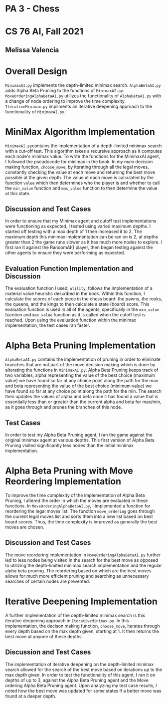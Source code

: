 # PA 3 - Chess
# CS 76 AI, Fall 2021
## Melissa Valencia

# Overall Design
`MinimaxAI.py` implements the depth-limited minimax search. `AlphaBetaAI.py` adds Alpha Beta Pruning to the functions of `MinimaxAI.py`. `MoveOrderingAlphaBetaAI.py` utilizes the functionality of `AlphaBetaAI.py` with a change of node ordering to improve the time complexity. `IterativeMinimax.py` impliments an iterative deepening approach to the functionality of `MinimaxAI.py`.
# MiniMax Algorithm Implementation
`MinimaxAI.py`contains the implementation of a depth-limited minimax search with a cut-off test. This algorithm takes a recursive approach as it computes each node's minimax value. To write the functions for the MinimaxAI agent, I followed the pseudocode for minimax in the book. In my main decision making function, `choose_move`, by iterating through all the legal moves, constantly checking the value at each move and returning the best move possible at the given depth. The value at each move is calculated by the function `value` which then determines who the player is and whether to call the `min_value` function and `max_value` function to then determine the value at this state.
## Discussion and Test Cases
In order to ensure that my Minimax agent and cutoff test implementations were functioning as expected, I tested using varied maximum depths. I started off testing with a max depth of 1 then increased it to 2. The maximum depth this minimax implementation can be ran on is 2, at depths greater than 2 the game runs slower as it has much more nodes to explore. I first ran it against the RandomAI() player, then began testing against the other agents to ensure they were performing as expected.
## Evaluation Function Implementation and Discussion
The evaluation function I used, `utility`, follows the implementation of a material value heuristic described in the book. Within this function, I calculate the scores of each piece in the chess board: the pawns, the rooks, the queens, and the kings to then calculate a state (board) score. This evaluation function is used in all of the agents, specifically in the `min_value` fucntion and `max_value` function as it is called when the cutoff test is reached. Upon using the evaluation function within the minimax implementation, the test cases ran faster. 
# Alpha Beta Pruning Implementation
`AlphaBetaAI.py` contains the implementation of pruning in order to eliminate branches that are not part of the move decision making which is done by alterating the functions in `MinimaxAI.py`. Alpha Beta Pruning keeps track of two variables, alpha representing the value of the best choice (maximum value) we have found so far at any choice point along the path for the max and beta representing the value of the best choice (minimum value) we have found so far at any choice point along the path for the min. The search then updates the values of alpha and beta once it has found a value that is essentially less than or greater than the current alpha and beta for max/min, as it goes through and prunes the branches of this node.
## Test Cases
In order to test my Alpha Beta Pruning agent, I ran the game against the original minimax agent at various depths. This first version of Alpha Beta Pruning visited significantly less nodes than the initial minimax implementation.
# Alpha Beta Pruning with Move Reordering Implementation
To improve the time complexity of the implementation of Alpha Beta Pruning, I altered the order in which the moves are evaluated in these functions. In `MoveOrderingAlphaBetaAI.py`, I implemented a function for reordering the legal moves list. The function `move_ordering` goes through the current legal moves list and sorts them into a new list based on best board scores. Thus, the time complexity is improved as generally the best moves are chosen.
## Discussion and Test Cases
The move reordering implementation in `MoveOrderingAlphaBetaAI.py` further led to less nodes being visited in the search for the best move as opposed to utilizing the depth-limited minimax search implementation and the regular alpha beta pruning. The reordering based on which are the best moves allows for much more efficient pruning and searching as unnecessary searches of certain nodes are prevented.
# Iterative Deepening Implementation
A further implementation of the depth-limited minimax search is this iterative deepening approach in `IterativeMinimax.py`. In this implementation, the decison making function, `choose_move`, iterates through every depth based on the max depth given, starting at 1. It then returns the best move at anyone of these depths.
## Discussion and Test Cases
The implementation of iterative deepening on the depth-limited minimax search allowed for the search of the best move based on iterations up to the max depth given. In order to test the functionality of this agent, I ran it on depths of up to 3, against the Alpha Beta Pruning agent and the Move ordering Alpha Beta Pruning agent. Upon analyzing my test case results, I noted how the best move was updated for some states if a better move was found at a deeper depth.

